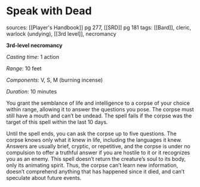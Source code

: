 # Speak with Dead
sources: [[Player's Handbook]] pg 277, [[SRD]] pg 181
tags: [[Bard]], cleric, warlock (undying), [[3rd level]], necromancy

**3rd-level necromancy**

*Casting time*: 1 action

*Range*: 10 feet

*Components*: V, S, M (burning incense)

*Duration*: 10 minutes

You grant the semblance of life and intelligence to a corpse of your choice within range, allowing it to answer the questions you pose. The corpse must still have a mouth and can’t be undead. The spell fails if the corpse was the target of this spell within the last 10 days.

Until the spell ends, you can ask the corpse up to five questions. The corpse knows only what it knew in life, including the languages it knew. Answers are usually brief, cryptic, or repetitive, and the corpse is under no compulsion to offer a truthful answer if you are hostile to it or it recognizes you as an enemy. This spell doesn’t return the creature’s soul to its body, only its animating spirit. Thus, the corpse can’t learn new information, doesn’t comprehend anything that has happened since it died, and can’t speculate about future events.
